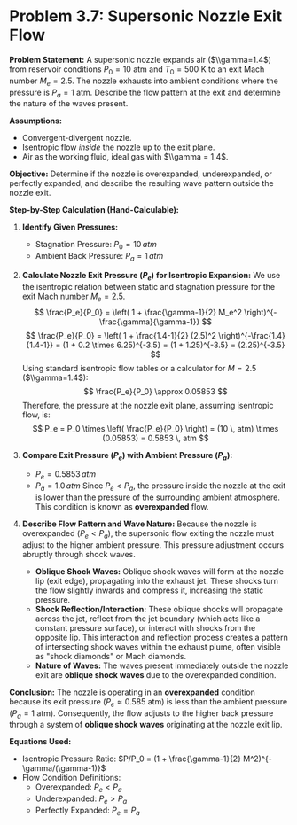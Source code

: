 # Problem 3.7: Supersonic Nozzle Exit Flow

**Problem Statement:**
A supersonic nozzle expands air ($\\gamma=1.4$) from reservoir conditions $P_0=10$ atm and $T_0=500$ K to an exit Mach number $M_e=2.5$. The nozzle exhausts into ambient conditions where the pressure is $P_a=1$ atm. Describe the flow pattern at the exit and determine the nature of the waves present.

**Assumptions:**
*   Convergent-divergent nozzle.
*   Isentropic flow *inside* the nozzle up to the exit plane.
*   Air as the working fluid, ideal gas with $\\gamma = 1.4$.

**Objective:**
Determine if the nozzle is overexpanded, underexpanded, or perfectly expanded, and describe the resulting wave pattern outside the nozzle exit.

**Step-by-Step Calculation (Hand-Calculable):**

1.  **Identify Given Pressures:**
    *   Stagnation Pressure: $P_0 = 10 \, atm$
    *   Ambient Back Pressure: $P_a = 1 \, atm$

2.  **Calculate Nozzle Exit Pressure ($P_e$) for Isentropic Expansion:**
    We use the isentropic relation between static and stagnation pressure for the exit Mach number $M_e = 2.5$.
    $$ \frac{P_e}{P_0} = \left( 1 + \frac{\gamma-1}{2} M_e^2 \right)^{-\frac{\gamma}{\gamma-1}} $$ 
    $$ \frac{P_e}{P_0} = \left( 1 + \frac{1.4-1}{2} (2.5)^2 \right)^{-\frac{1.4}{1.4-1}} = (1 + 0.2 \times 6.25)^{-3.5} = (1 + 1.25)^{-3.5} = (2.25)^{-3.5} $$ 
    Using standard isentropic flow tables or a calculator for $M=2.5$ ($\\gamma=1.4$):
    $$ \frac{P_e}{P_0} \approx 0.05853 $$ 
    Therefore, the pressure at the nozzle exit plane, assuming isentropic flow, is:
    $$ P_e = P_0 \times \left( \frac{P_e}{P_0} \right) = (10 \, atm) \times (0.05853) = 0.5853 \, atm $$ 

3.  **Compare Exit Pressure ($P_e$) with Ambient Pressure ($P_a$):**
    *   $P_e = 0.5853 \, atm$
    *   $P_a = 1.0 \, atm$
    Since $P_e < P_a$, the pressure inside the nozzle at the exit is lower than the pressure of the surrounding ambient atmosphere. This condition is known as **overexpanded** flow.

4.  **Describe Flow Pattern and Wave Nature:**
    Because the nozzle is overexpanded ($P_e < P_a$), the supersonic flow exiting the nozzle must adjust to the higher ambient pressure. This pressure adjustment occurs abruptly through shock waves.
    *   **Oblique Shock Waves:** Oblique shock waves will form at the nozzle lip (exit edge), propagating into the exhaust jet. These shocks turn the flow slightly inwards and compress it, increasing the static pressure.
    *   **Shock Reflection/Interaction:** These oblique shocks will propagate across the jet, reflect from the jet boundary (which acts like a constant pressure surface), or interact with shocks from the opposite lip. This interaction and reflection process creates a pattern of intersecting shock waves within the exhaust plume, often visible as "shock diamonds" or Mach diamonds.
    *   **Nature of Waves:** The waves present immediately outside the nozzle exit are **oblique shock waves** due to the overexpanded condition.

**Conclusion:**
The nozzle is operating in an **overexpanded** condition because its exit pressure ($P_e \approx 0.585$ atm) is less than the ambient pressure ($P_a = 1$ atm). Consequently, the flow adjusts to the higher back pressure through a system of **oblique shock waves** originating at the nozzle exit lip.

**Equations Used:**
*   Isentropic Pressure Ratio: $P/P_0 = (1 + \frac{\gamma-1}{2} M^2)^{-\gamma/(\gamma-1)}$
*   Flow Condition Definitions:
    *   Overexpanded: $P_e < P_a$
    *   Underexpanded: $P_e > P_a$
    *   Perfectly Expanded: $P_e = P_a$
